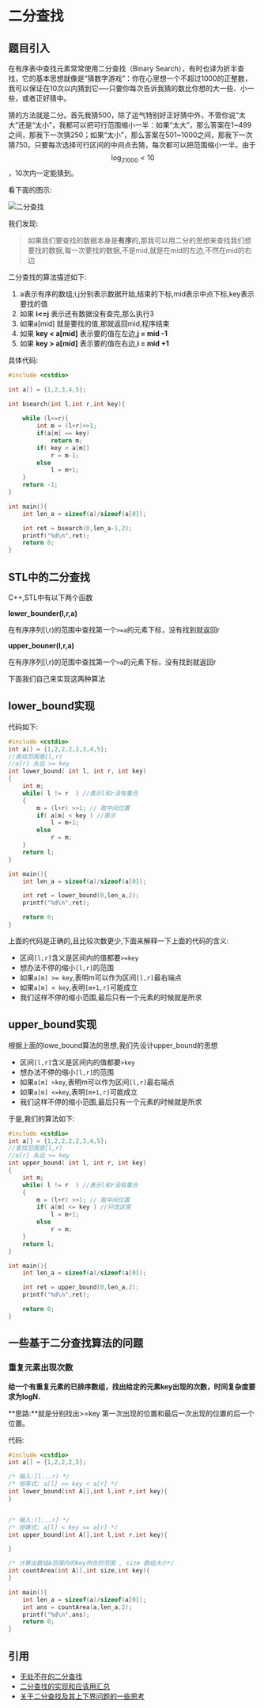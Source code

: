 # 二分查找

## 题目引入

在有序表中查找元素常常使用二分查找（Binary Search），有时也译为折半查找，它的基本思想就像是“猜数字游戏”：你在心里想一个不超过1000的正整数，我可以保证在10次以内猜到它—–只要你每次告诉我猜的数比你想的大一些、小一些，或者正好猜中。

猜的方法就是二分。首先我猜500，除了运气特别好正好猜中外，不管你说“太大”还是“太小”，我都可以把可行范围缩小一半：如果“太大”，那么答案在1~499之间，那我下一次猜250；如果“太小”，那么答案在501~1000之间，那我下一次猜750。只要每次选择可行区间的中间点去猜，每次都可以把范围缩小一半。由于$$\log_21000 < 10$$，10次内一定能猜到。

看下面的图示:


![二分查找](./二分查找1.png)


我们发现:


 > 如果我们要查找的数据本身是**有序**的,那我可以用二分的思想来查找我们想要找的数据,每一次要找的数据,不是mid,就是在mid的左边,不然在mid的右边

二分查找的算法描述如下:

 1. a表示有序的数组;i,j分别表示数据开始,结束的下标,mid表示中点下标,key表示要找的值
 2. 如果 **i<=j** 表示还有数据没有查完,那么执行3
 3. 如果a[mid] 就是要找的值,那就返回mid,程序结束
 4. 如果 **key < a[mid]** 表示要的值在左边,**j = mid -1**
 5. 如果 **key > a[mid]** 表示要的值在右边,**i = mid +1**


具体代码:

```c
#include <cstdio>

int a[] = {1,2,3,4,5};

int bsearch(int l,int r,int key){
    
    while (l<=r){
        int m = (l+r)>>1;
        if(a[m] == key)
            return m;
        if( key < a[m])
            r = m-1;
        else
            l = m+1;
    }
    return -1;
}

int main(){
    int len_a = sizeof(a)/sizeof(a[0]);

    int ret = bsearch(0,len_a-1,2);
    printf("%d\n",ret);
    return 0;
}
```

## STL中的二分查找

C++,STL中有以下两个函数

**lower_bounder(l,r,a)**

在有序序列[l,r)的范围中查找第一个`>=a`的元素下标，没有找到就返回r

**upper_bouner(l,r,a)**

在有序序列[l,r)的范围中查找第一个`>a`的元素下标，没有找到就返回r


下面我们自己来实现这两种算法


## lower_bound实现

代码如下:
 
```c
#include <cstdio>
int a[] = {1,2,2,2,2,3,4,5};
//查找范围是[l,r)
//a[r] 永远 >= key
int lower_bound( int l, int r, int key)
{
    int m;
    while( l != r  ) //表示l和r没有重合
    {
        m = (l+r) >>1; // 取中间位置
        if( a[m] < key ) //表示
            l = m+1;
        else
            r = m;
    }
    return l;
}

int main(){
    int len_a = sizeof(a)/sizeof(a[0]);

    int ret = lower_bound(0,len_a,2);
    printf("%d\n",ret);

    return 0;
}
```

上面的代码是正确的,且比较次数更少,下面来解释一下上面的代码的含义:

 - 区间`[l,r]`含义是区间内的值都要`>=key`
 - 想办法不停的缩小`[l,r]`的范围
 - 如果`a[m] >= key`,表明m可以作为区间`[l,r]`最右端点
 - 如果`a[m] < key`,表明`[m+1,r]`可能成立
 - 我们这样不停的缩小范围,最后只有一个元素的时候就是所求


## upper_bound实现

根据上面的lowe_bound算法的思想,我们先设计upper_bound的思想

 - 区间`[l,r]`含义是区间内的值都要`>key`
 - 想办法不停的缩小`[l,r]`的范围
 - 如果`a[m] >key`,表明m可以作为区间`[l,r]`最右端点
 - 如果`a[m] <=key`,表明`[m+1,r]`可能成立
 - 我们这样不停的缩小范围,最后只有一个元素的时候就是所求

于是,我们的算法如下:

```c
#include <cstdio>
int a[] = {1,2,2,2,2,3,4,5};
//查找范围是[l,r)
//a[r] 永远 >= key
int upper_bound( int l, int r, int key)
{
    int m;
    while( l != r  ) //表示l和r没有重合
    {
        m = (l+r) >>1; // 取中间位置
        if( a[m] <= key ) //只改这里
            l = m+1;
        else
            r = m;
    }
    return l;
}

int main(){
    int len_a = sizeof(a)/sizeof(a[0]);

    int ret = upper_bound(0,len_a,2);
    printf("%d\n",ret);

    return 0;
}
```

## 一些基于二分查找算法的问题

### 重复元素出现次数

**给一个有重复元素的已排序数组，找出给定的元素key出现的次数，时间复杂度要求为logN.**

**思路:**就是分别找出>=key 第一次出现的位置和最后一次出现的位置的后一个位置。

代码:

```c
#include <cstdio>
int a[] = {1,2,2,2,5};

/* 输入:[l...r) */
/* 恒等式: a[l] <= key < a[r] */
int lower_bound(int A[],int l,int r,int key){
}


/* 输入:(l...r] */
/* 恒等式: a[l] < key <= a[r] */
int upper_bound(int A[],int l,int r,int key){

}

/* 计算出数组A范围内的key所在的范围 , size 数组大小*/
int countArea(int A[],int size,int key){
}

int main(){
    int len_a = sizeof(a)/sizeof(a[0]);
    int ans = countArea(a,len_a,2);
    printf("%d\n",ans);
    return 0;
}
```


## 引用

 - [无处不在的二分查找](http://www.acmerblog.com/ubiquitous-binary-search-5345.html)
 - [二分查找的实现和应该用汇总](http://www.cnblogs.com/ider/archive/2012/04/01/binary_search.html)
 - [关于二分查找及其上下界问题的一些思考](http://www.codeceo.com/article/binary-search.html)
